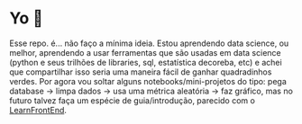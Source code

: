 # Yo 👋
Esse repo. é... não faço a mínima ideia. Estou aprendendo data science, ou melhor, aprendendo a usar ferramentas que são usadas em data science (python e seus trilhões de libraries, sql, estatística decoreba, etc) e achei que compartilhar isso seria uma maneira fácil de ganhar quadradinhos verdes.
Por agora vou soltar alguns notebooks/mini-projetos do tipo: pega database -> limpa dados -> usa uma métrica aleatória -> faz gráfico, mas no futuro talvez faça um espécie de guia/introdução, parecido com o [LearnFrontEnd](https://github.com/dFLPp/LearnFrontEnd).
